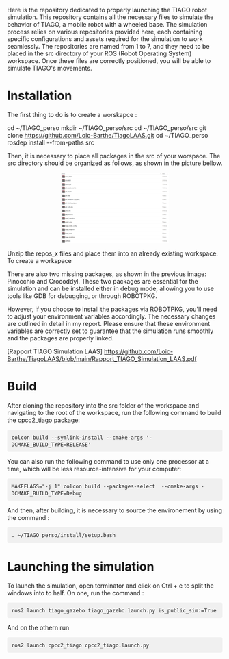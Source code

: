 Here is the repository dedicated to properly launching the TIAGO robot simulation. This repository contains all the necessary files to simulate the behavior of TIAGO, a mobile robot with a wheeled base. The simulation process relies on various repositories provided here, each containing specific configurations 
and assets required for the simulation to work seamlessly. The repositories are named from 1 to 7, and they need to be placed in the src directory of your ROS (Robot Operating System) workspace. 
Once these files are correctly positioned, you will be able to simulate TIAGO's movements.

# Installation

The first thing to do is to create a worskapce : 

cd ~/TIAGO_perso
mkdir ~/TIAGO_perso/src
cd ~/TIAGO_perso/src
git clone https://github.com/Loic-Barthe/TiagoLAAS.git
cd ~/TIAGO_perso
rosdep install --from-paths src

Then, it is necessary to place all packages in the src of your worspace. The src directory should be organized as follows, as shown in the picture bellow.


<div style="text-align: center;">
    <img src="https://github.com/Loic-Barthe/TiagoLAAS/raw/main/file_source.png" width="50%" alt="file_source">
</div>



Unzip the repos_x files and place them into an already existing workspace. To create a workspace 

There are also two missing packages, as shown in the previous image: Pinocchio and Crocoddyl. These two packages are essential for the simulation and can be installed either in debug mode, 
allowing you to use tools like GDB for debugging, or through ROBOTPKG.

However, if you choose to install the packages via ROBOTPKG, you'll need to adjust your environment variables accordingly. The necessary changes are outlined in detail in my report.
Please ensure that these environment variables are correctly set to guarantee that the simulation runs smoothly and the packages are properly linked.

[Rapport TIAGO Simulation LAAS] https://github.com/Loic-Barthe/TiagoLAAS/blob/main/Rapport_TIAGO_Simulation_LAAS.pdf


# Build

After cloning the repository into the src folder of the workspace and navigating to the root of the workspace, run the following command to build the cpcc2_tiago package:

<pre style="background-color: #f0f0f0; padding: 10px; border-radius: 4px;">
<code>colcon build --symlink-install --cmake-args '-DCMAKE_BUILD_TYPE=RELEASE'</code>
</pre>


You can also run the following command to use only one processor at a time, which will be less resource-intensive for your computer:

<pre style="background-color: #f0f0f0; padding: 10px; border-radius: 4px;">
<code>MAKEFLAGS="-j 1" colcon build --packages-select <name_of_the_package> --cmake-args -DCMAKE_BUILD_TYPE=Debug </code>
</pre>


And then, after building, it is necessary to source the environement by using the command :


<pre style="background-color: #f0f0f0; padding: 10px; border-radius: 4px;">
<code>. ~/TIAGO_perso/install/setup.bash </code>
</pre>


# Launching the simulation

To launch the simulation, open terminator and click on Ctrl + e to split the windows into to half. On one, run the command : 

<pre style="background-color: #f0f0f0; padding: 10px; border-radius: 4px;">
<code>ros2 launch tiago_gazebo tiago_gazebo.launch.py is_public_sim:=True </code>
</pre>


And on the othern run 

<pre style="background-color: #f0f0f0; padding: 10px; border-radius: 4px;">
<code>ros2 launch cpcc2_tiago cpcc2_tiago.launch.py</code>
</pre>















